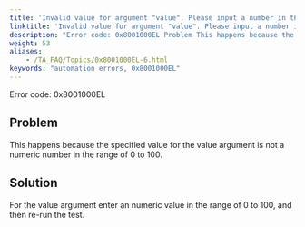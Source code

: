 ```yaml
--- 
title: 'Invalid value for argument "value". Please input a number in the range of 0 to 100.'
linktitle: 'Invalid value for argument "value". Please input a number in the range of 0 to 100.'
description: "Error code: 0x8001000EL Problem This happens because the specified value for the value argument is not a numeric number in the range of 0 to 100. Solution For the value argument enter an numeric value ..."
weight: 53
aliases: 
    - /TA_FAQ/Topics/0x8001000EL-6.html
keywords: "automation errors, 0x8001000EL"
---
```


Error code: 0x8001000EL

## Problem

This happens because the specified value for the value argument is not a numeric number in the range of 0 to 100.

## Solution

For the value argument enter an numeric value in the range of 0 to 100, and then re-run the test.




